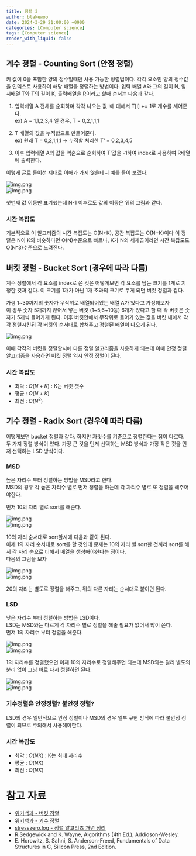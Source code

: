 ```yaml
---
title: 정렬 3
author: blakewoo
date: 2024-3-29 21:00:00 +0900
categories: [Computer science]
tags: [Computer science]
render_with_liquid: false
---
```



## 계수 정렬 - Counting Sort (안정 정렬)
키 값이 0을 포함한 양의 정수일때만 사용 가능한 정렬법이다.
각각 요소인 양의 정수값을 인덱스로 사용하여 해당 배열을 정렬하는 방법이다.
입력 배열 A와 그의 길이 N, 임시배열 T와 T의 길이 K, 출력배열을 R이라고 할때
순서는 다음과 같다.

1. 입력배열 A 전체를 순회하며 각각 나오는 값 i에 대해서 T[i] += 1로 개수를 세어준다.   
ex) A = 1,1,2,3,4 일 경우, T = 0,2,1,1,1

2. T 배열의 값을 누적합으로 만들어준다.   
ex) 원래 T = 0,2,1,1,1 => 누적합 처리한 T' = 0,2,3,4,5
   
3. 이후 입력배열 A의 값을 역순으로 순회하여 T'값을 -1하여 index로 사용하여 R배열에 출력한다.   

이렇게 글로 들어선 제대로 이해가 가지 않을테니 예를 들어 보겠다.    

![img.png](/assets/blog/cs/sort/counting_sort_img1.png)   
![img.png](/assets/blog/cs/sort/counting_sort_img2.png)   

첫번째 값 이동만 표기했는데 N-1 이후로도 값의 이동은 위의 그림과 같다.

### 시간 복잡도
기본적으로 이 알고리즘의 시간 복잡도는 O(N+K), 공간 복잡도는 O(N+K)이다
이 정렬은 N이 K와 비슷하다면 O(N)수준으로 빠르나, K가 N의 세제곱이라면
시간 복잡도도 O(N^3)수준으로 느려진다.


## 버킷 정렬 - Bucket Sort (경우에 따라 다름)
계수 정렬에서 각 요소를 index로 쓴 것은 어떻게보면 각 요소를 담는 크기를 1개로 지정한 것과 같다.
이 크기를 1개가 아닌 1개 초과의 크기로 두게 되면 버킷 정렬과 같다.

가령 1~30까지의 숫자가 무작위로 배열되어있는 배열 A가 있다고 가정해보자   
이 경우 숫자 5개까지 끊어서 넣는 버킷 (1~5,6~10등) 6개가 있다고 할 때
각 버킷은 숫자가 5개씩 들어가게 된다.
이후 버킷안에서 무작위로 들어가 있는 값을 버킷 내에서 각각 정렬시킨뒤
각 버킷의 순서대로 합쳐주고 정렬된 배열이 나오게 된다.   

![img.png](/assets/blog/cs/sort/bucket_sort_img.png)   

이때 각각의 버킷을 정렬할시에 다른 정렬 알고리즘을 사용하게 되는데 이때 
안정 정렬 알고리즘을 사용하면 버킷 정렬 역시 안정 정렬이 된다.

### 시간 복잡도
- 최악 : $O(N+K)$ : K는 버킷 갯수
- 평균 : $O(N+K)$
- 최선 : $O(N^{2})$


## 기수 정렬 - Radix Sort (경우에 따라 다름)
어떻게보면 bucket 정렬과 같다. 하지만 자릿수를 기준으로 정렬한다는 점이 다르다.
두 가지 정렬 방식이 있다. 가장 큰 것을 먼저 선택하는 MSD 방식과 가장 작은 것을 먼저 선택하는 LSD 방식이다.

### MSD
높은 자리수 부터 정렬하는 방법을 MSD라고 한다.   
MSD의 경우 각 높은 자리수 별로 먼저 정렬을 하는데 각 자리수 별로 또 정렬을 해주어야한다.   
  
먼저 10의 자리 별로 sort를 해준다.

![img.png](/assets/blog/cs/sort/radix_sort_msd_img1.png)   
![img.png](/assets/blog/cs/sort/radix_sort_msd_img2.png)   

10의 자리 순서대로 sort할시에 다음과 같이 된다.   
이제 1의 자리 순서대로 sort를 할 것인데 문제는 10의 자리 별 sort한 것끼리
sort를 해서 각 자리 순으로 더해서 배열을 생성해야한다는 점이다.   
다음의 그림을 보자    

![img.png](/assets/blog/cs/sort/radix_sort_msd_img3.png)   
![img.png](/assets/blog/cs/sort/radix_sort_msd_img4.png)   

20의 자리는 별도로 정렬을 해주고, 뒤의 다른 자리는 순서대로 붙이면 된다.

### LSD
낮은 자리수 부터 정렬하는 방법은 LSD이다.   
LSD는 MSD와는 다르게 각 자리수 별로 정렬을 해줄 필요가 없어서 많이 쓴다.   
먼저 1의 자리수 부터 정렬을 해준다.     
   
![img.png](/assets/blog/cs/sort/radix_sort_lsd_img1.png)   
![img.png](/assets/blog/cs/sort/radix_sort_lsd_img2.png)   

1의 자리수를 정렬했으면 이제 10의 자리수로 정렬해주면 되는데 MSD와는 달리
별도의 분리 없이 그냥 바로 다시 정렬하면 된다.

![img.png](/assets/blog/cs/sort/radix_sort_lsd_img3.png)   
![img.png](/assets/blog/cs/sort/radix_sort_lsd_img4.png)   


### 기수정렬은 안정정렬? 불안정 정렬?
LSD의 경우 일반적으로 안정 정렬이나 MSD의 경우 일부 구현 방식에 따라 불안정 정렬이 되므로
주의해서 사용해야한다.

### 시간 복잡도
- 최악 : $O(NK)$ : K는 최대 자리수
- 평균 : $O(NK)$
- 최선 : $O(NK)$

# 참고 자료
- [위키백과 - 버킷 정렬](https://ko.wikipedia.org/wiki/%EB%B2%84%ED%82%B7_%EC%A0%95%EB%A0%AC) 
- [위키백과 - 기수 정렬](https://ko.wikipedia.org/wiki/%EA%B8%B0%EC%88%98_%EC%A0%95%EB%A0%AC) 
- [stresszero.log - 정렬 알고리즈 개념 정리](https://velog.io/@stresszero/Sorting-Algorithm)  
- R.Sedgewick and K. Wayne, Algorithms (4th Ed.), Addioson-Wesley.
- E. Horowitz, S. Sahni, S. Anderson-Freed, Fundamentals of Data
  Structures in C, Silicon Press, 2nd Edition.
